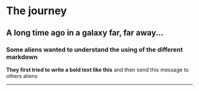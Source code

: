 # The journey

## A long time ago in a galaxy far, far away... </br>
### Some aliens wanted to understand the using of the different markdown</br>
**They first tried to write a bold text like this** and then send this message to others aliens</br>
 
--------------------------------------------------------------------------------------------------------
